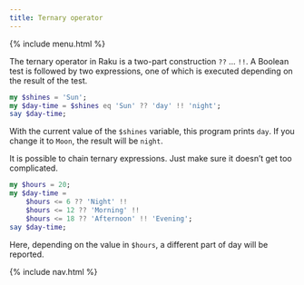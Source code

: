 ```yaml
---
title: Ternary operator
---
```


{% include menu.html %}

The ternary operator in Raku is a two-part construction `??` ... `!!`. A Boolean test is followed by two expressions, one of which is executed depending on the result of the test.

```raku
my $shines = 'Sun';
my $day-time = $shines eq 'Sun' ?? 'day' !! 'night';
say $day-time;
```

With the current value of the `$shines` variable, this program prints `day`. If you change it to `Moon`, the result will be `night`.

It is possible to chain ternary expressions. Just make sure it doesn’t get too complicated.

```raku
my $hours = 20;
my $day-time =
    $hours <= 6 ?? 'Night' !!
    $hours <= 12 ?? 'Morning' !! 
    $hours <= 18 ?? 'Afternoon' !! 'Evening';
say $day-time;
```

Here, depending on the value in `$hours`, a different part of day will be reported.

{% include nav.html %}
